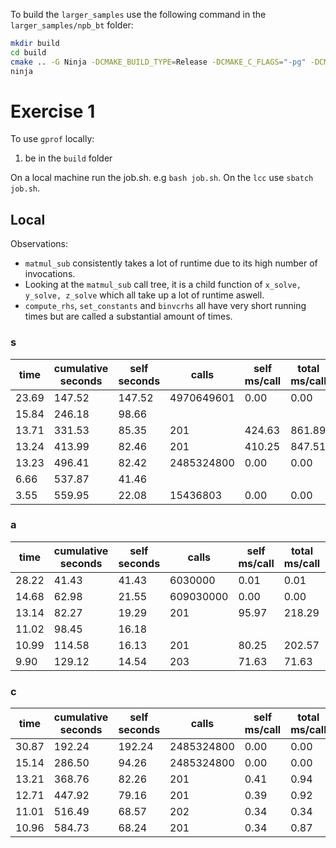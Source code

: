 To build the `larger_samples` use the following command in the `larger_samples/npb_bt` folder:

```bash
mkdir build
cd build
cmake .. -G Ninja -DCMAKE_BUILD_TYPE=Release -DCMAKE_C_FLAGS="-pg" -DCMAKE_CXX_FLAGS="-pg"
ninja
```

# Exercise 1

To use `gprof` locally:
 1. be in the `build` folder

On a local machine run the job.sh. e.g `bash job.sh`.
On the `lcc` use `sbatch job.sh`.

## Local

Observations: 
 - `matmul_sub` consistently takes a lot of runtime due to its high number of invocations.
 - Looking at the `matmul_sub` call tree, it is a child function of `x_solve, y_solve, z_solve`
   which all take up a lot of runtime aswell.
 - `compute_rhs`, `set_constants` and `binvcrhs` all have very short running times but are called a substantial
   amount of times.

### s
| time  | cumulative seconds | self seconds | calls      | self ms/call | total ms/call | name        |
|-------|------------|----------|------------|---------|---------|-------------|
| 23.69 | 147.52     | 147.52   | 4970649601 | 0.00    | 0.00    | compute_rhs |
| 15.84 | 246.18     | 98.66    |            |         |         | matmul_sub  |
| 13.71 | 331.53     | 85.35    | 201        | 424.63  | 861.89  | y_solve     |
| 13.24 | 413.99     | 82.46    | 201        | 410.25  | 847.51  | x_solve     |
| 13.23 | 496.41     | 82.42    | 2485324800 | 0.00    | 0.00    | set_constants |
| 6.66  | 537.87     | 41.46    |            |         |         | z_solve     |
| 3.55  | 559.95     | 22.08    | 15436803   | 0.00    | 0.00    | binvcrhs    |


### a
| time  | cumulative seconds | self seconds | calls      | self ms/call | total ms/call | name        |
|-------|------------|----------|------------|---------|---------|-------------|
| 28.22  | 41.43           | 41.43     | 6030000 | 0.01            | 0.01           | binvcrhs     |
| 14.68  | 62.98           | 21.55     | 609030000 | 0.00          | 0.00           | matmul_sub  |
| 13.14  | 82.27           | 19.29     | 201     | 95.97           | 218.29         | y_solve      |
| 11.02  | 98.45           | 16.18     |         |                 |                | z_solve      |
| 10.99  | 114.58          | 16.13     | 201     | 80.25           | 202.57         | x_solve      |
| 9.90   | 129.12          | 14.54     | 203     | 71.63           | 71.63          | compute_rhs  |

### c
| time  | cumulative seconds | self seconds | calls      | self ms/call | total ms/call | name        |
|-------|------------|----------|------------|---------|---------|-------------|
| 30.87  | 192.24          | 192.24    | 2485324800 | 0.00            | 0.00           | binvcrhs     |
| 15.14  | 286.50          | 94.26     | 2485324800 | 0.00            | 0.00           | matmul_sub  |
| 13.21  | 368.76          | 82.26     | 201       | 0.41            | 0.94           | z_solve      |
| 12.71  | 447.92          | 79.16     | 201       | 0.39            | 0.92           | y_solve      |
| 11.01  | 516.49          | 68.57     | 202       | 0.34            | 0.34           | compute_rhs  |
| 10.96  | 584.73          | 68.24     | 201       | 0.34            | 0.87           | x_solve      |
